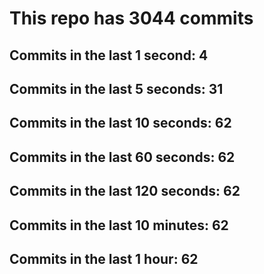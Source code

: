 # This repo has 3044 commits

## Commits in the last 1 second: 4
## Commits in the last 5 seconds: 31
## Commits in the last 10 seconds: 62
## Commits in the last 60 seconds: 62
## Commits in the last 120 seconds: 62
## Commits in the last 10 minutes: 62
## Commits in the last 1 hour: 62
